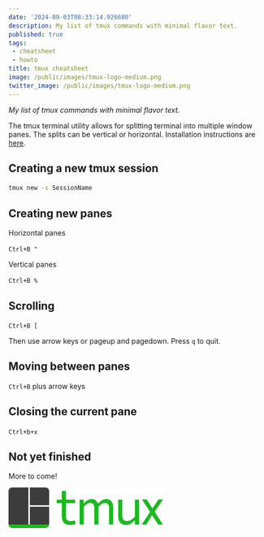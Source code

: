 ```yaml
---
date: '2024-09-03T08:33:14.926680'
description: My list of tmux commands with minimal flavor text.
published: true
tags:
 - cheatsheet
 - howto
title: tmux cheatsheet
image: /public/images/tmux-logo-medium.png
twitter_image: /public/images/tmux-logo-medium.png
---
```


_My list of tmux commands with minimal flavor text._

The tmux terminal utility allows for splitting terminal into multiple window panes. The splits can be vertical or horizontal. Installation instructions are [here](https://github.com/tmux/tmux/wiki/Installing).

## Creating a new tmux session

```bash
tmux new -s SessionName
```

## Creating new panes

Horizontal panes


`Ctrl+B "` 


Vertical panes


`Ctrl+B %`


## Scrolling

`Ctrl+B [`

Then use arrow keys or pageup and pagedown. Press `q` to quit.


## Moving between panes


`Ctrl+B` plus arrow keys

## Closing the current pane

`Ctrl+b+x`

## Not yet finished

More to come!

![](/public/images/tmux-logo-medium.png)
